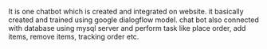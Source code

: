 It is one chatbot which is created and integrated on website.
it basically created and trained using google dialogflow model.
chat bot also connected with database using mysql server and 
perform task like place order, add items, remove items, tracking order etc.

